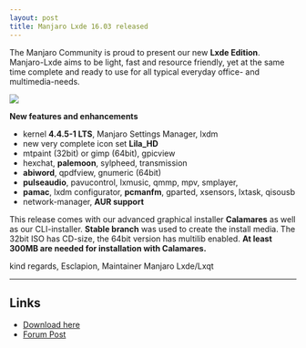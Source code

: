 ```yaml
---
layout: post
title: Manjaro Lxde 16.03 released
---
```


The Manjaro Community is proud to present our new **Lxde Edition**.  
Manjaro-Lxde aims to be light, fast and resource friendly, yet at the same time complete and ready to use for all typical everyday office- and multimedia-needs.

<img src="https://manjaro.github.io/images/manjaro-lxde-16.03.jpg">

**New features and enhancements**

* kernel **4.4.5-1 LTS**, Manjaro Settings Manager, lxdm
* new very complete icon set **Lila_HD**
* mtpaint (32bit) or gimp (64bit), gpicview
* hexchat, **palemoon**, sylpheed, transmission
* **abiword**, qpdfview, gnumeric (64bit)
* **pulseaudio**, pavucontrol, lxmusic, qmmp, mpv, smplayer, 
* **pamac**, lxdm configurator, **pcmanfm**, gparted, xsensors, lxtask, qisousb
* network-manager, **AUR support**

This release comes with our advanced graphical installer **Calamares** as well as our CLI-installer. **Stable branch** was used to create the install media. The 32bit ISO has CD-size, the 64bit version has multilib enabled.
**At least 300MB are needed for installation with Calamares.**

kind regards, Esclapion, Maintainer Manjaro Lxde/Lxqt

----

## Links

* [Download here](https://sourceforge.net/projects/manjarolinux/files/community/LXDE/2016.03/)
* [Forum Post](https://forum.manjaro.org/index.php?topic=32376.msg264677#msg264677)
